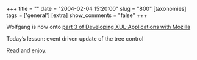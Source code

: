 +++
title = ""
date = "2004-02-04 15:20:00"
slug = "800"
[taxonomies]
tags = ['general']
[extra]
show_comments = "false"
+++

Wolfgang is now onto [part 3 of Developing XUL-Applications with Mozilla](http://www2.schmidetzki.net/WebGatePublisher/schmidetzki/html/default/webb-5vsqmm.de.0)

Today’s lesson: event driven update of the tree control

Read and enjoy.

